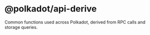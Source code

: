 # @polkadot/api-derive

Common functions used across Polkadot, derived from RPC calls and storage queries.
